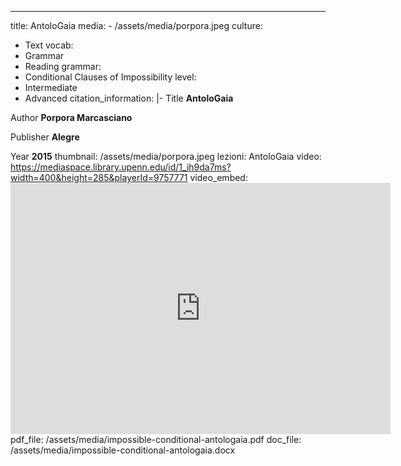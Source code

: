 ---
title: AntoloGaia
media:
    - /assets/media/porpora.jpeg
culture:
  - Text
vocab:
  - Grammar
  - Reading
grammar:
  - Conditional Clauses of Impossibility
level:
  - Intermediate
  - Advanced
citation_information: |-
  Title <b>AntoloGaia</b>

  A﻿uthor <b>Porpora Marcasciano</b>

  P﻿ublisher <b>Alegre</b>

  Y﻿ear <b>2015</b>
thumbnail: /assets/media/porpora.jpeg
lezioni: AntoloGaia
video: https://mediaspace.library.upenn.edu/id/1_ih9da7ms?width=400&height=285&playerId=9757771
video_embed: <iframe id="kaltura_player"
  src="https://cdnapisec.kaltura.com/p/1147242/sp/114724200/embedIframeJs/uiconf_id/9757771/partner_id/1147242?iframeembed=true&playerId=kaltura_player&entry_id=1_632ogx1v&flashvars[streamerType]=auto&amp;flashvars[localizationCode]=en&amp;flashvars[sideBarContainer.plugin]=true&amp;flashvars[sideBarContainer.position]=left&amp;flashvars[sideBarContainer.clickToClose]=true&amp;flashvars[chapters.plugin]=true&amp;flashvars[chapters.layout]=vertical&amp;flashvars[chapters.thumbnailRotator]=false&amp;flashvars[streamSelector.plugin]=true&amp;flashvars[EmbedPlayer.SpinnerTarget]=videoHolder&amp;flashvars[dualScreen.plugin]=true&amp;flashvars[Kaltura.addCrossoriginToIframe]=true&amp;&wid=1_60ako70x" width="608" height="402" allowfullscreen webkitallowfullscreen
  mozAllowFullScreen allow="autoplay *; fullscreen *; encrypted-media *"
  sandbox="allow-downloads allow-forms allow-same-origin allow-scripts
  allow-top-navigation allow-pointer-lock allow-popups allow-modals
  allow-orientation-lock allow-popups-to-escape-sandbox allow-presentation
  allow-top-navigation-by-user-activation" frameborder="0" title="La
  Rappresentante di Lista - Ciao Ciao (Official Video - Sanremo 2022)"></iframe>
pdf_file: /assets/media/impossible-conditional-antologaia.pdf
doc_file: /assets/media/impossible-conditional-antologaia.docx
